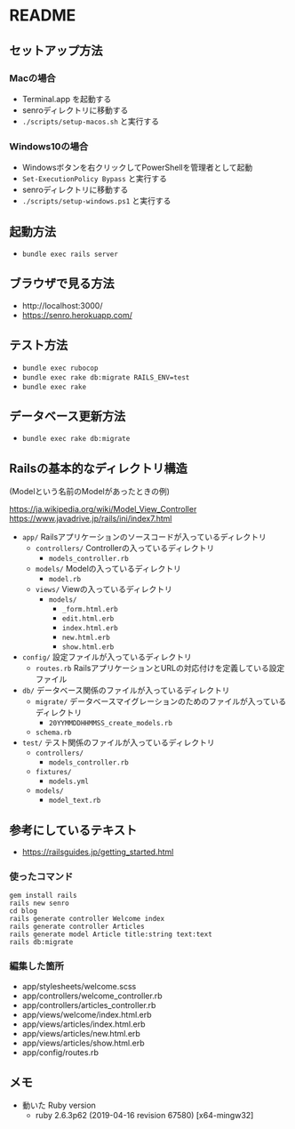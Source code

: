 # README

## セットアップ方法

### Macの場合
  - Terminal.app を起動する
  - senroディレクトリに移動する
  - `./scripts/setup-macos.sh` と実行する

### Windows10の場合
  - Windowsボタンを右クリックしてPowerShellを管理者として起動
  - `Set-ExecutionPolicy Bypass` と実行する
  - senroディレクトリに移動する
  - `./scripts/setup-windows.ps1` と実行する


## 起動方法
  - `bundle exec rails server`

## ブラウザで見る方法
  - http://localhost:3000/
  - https://senro.herokuapp.com/

## テスト方法
  - `bundle exec rubocop`
  - `bundle exec rake db:migrate RAILS_ENV=test`
  - `bundle exec rake`

## データベース更新方法
  - `bundle exec rake db:migrate`


## Railsの基本的なディレクトリ構造
(Modelという名前のModelがあったときの例)

https://ja.wikipedia.org/wiki/Model_View_Controller
https://www.javadrive.jp/rails/ini/index7.html

  - `app/`   Railsアプリケーションのソースコードが入っているディレクトリ
    - `controllers/`   Controllerの入っているディレクトリ
      - `models_controller.rb`
    - `models/`   Modelの入っているディレクトリ
      - `model.rb`
    - `views/`   Viewの入っているディレクトリ
      - `models/`
        - `_form.html.erb`
        - `edit.html.erb`
        - `index.html.erb`
        - `new.html.erb`
        - `show.html.erb`
  - `config/`   設定ファイルが入っているディレクトリ
    - `routes.rb`   RailsアプリケーションとURLの対応付けを定義している設定ファイル
  - `db/`   データベース関係のファイルが入っているディレクトリ
    - `migrate/`   データベースマイグレーションのためのファイルが入っているディレクトリ
      - `20YYMMDDHHMMSS_create_models.rb`
    - `schema.rb`
  - `test/`   テスト関係のファイルが入っているディレクトリ
    - `controllers/`
      - `models_controller.rb`
    - `fixtures/`
      - `models.yml`
    - `models/`
      - `model_text.rb`


## 参考にしているテキスト
  - https://railsguides.jp/getting_started.html


### 使ったコマンド
```
gem install rails
rails new senro
cd blog
rails generate controller Welcome index
rails generate controller Articles
rails generate model Article title:string text:text
rails db:migrate
```

### 編集した箇所
  - app/stylesheets/welcome.scss
  - app/controllers/welcome_controller.rb
  - app/controllers/articles_controller.rb
  - app/views/welcome/index.html.erb
  - app/views/articles/index.html.erb
  - app/views/articles/new.html.erb
  - app/views/articles/show.html.erb
  - app/config/routes.rb


## メモ

* 動いた Ruby version
    - ruby 2.6.3p62 (2019-04-16 revision 67580) [x64-mingw32]

